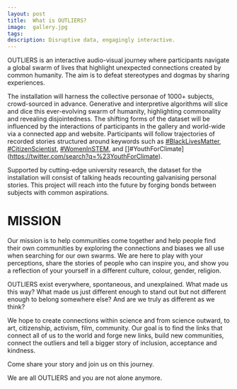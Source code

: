 ```yaml
---
layout: post
title:  What is OUTLIERS?
image:  gallery.jpg
tags:   
description: Disruptive data, engagingly interactive.
---
```


OUTLIERS is an interactive audio-visual journey where participants navigate a global swarm of lives that highlight unexpected connections created by common humanity. The aim is to defeat stereotypes and dogmas by sharing experiences.

The installation will harness the collective personae of 1000+ subjects, crowd-sourced in advance. Generative and interpretive algorithms will slice and dice this ever-evolving swarm of humanity, highlighting commonality and revealing disjointedness.
The shifting forms of the dataset will be influenced by the interactions of participants in the gallery and world-wide via a connected app and website. Participants will follow trajectories of recorded stories structured around keywords such as [#BlackLivesMatter](https://twitter.com/search?q=%23BlackLivesMatter), [#CitizenScientist](https://twitter.com/search?q=%23CitizenScientist), [#WomenInSTEM](https://twitter.com/search?q=%23WomenInSTEM), and []#YouthForClimate](https://twitter.com/search?q=%23YouthForClimate).

Supported by cutting-edge university research, the dataset for the installation will consist of talking heads recounting galvanising personal stories. This project will reach into the future by forging bonds between subjects with common aspirations.

# MISSION

Our mission is to help communities come together and help people find their own communities by exploring the connections and biases we all use when searching for our own swarms. We are here to play with your perceptions, share the stories of people who can inspire you, and show you a reflection of your yourself in a different culture, colour, gender, religion.

OUTLIERS exist everywhere, spontaneous, and unexplained. What made us this way? What made us just different enough to stand out but not different enough to belong somewhere else? And are we truly as different as we think?

We hope to create connections within science and from science outward, to art, citizenship, activism, film, community. Our goal is to find the links that connect all of us to the world and forge new links, build new communities, connect the outliers and tell a bigger story of inclusion, acceptance and kindness.

Come share your story and join us on this journey.

We are all OUTLIERS and you are not alone anymore.
